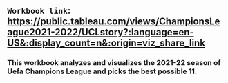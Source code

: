 ## `Workbook link`: https://public.tableau.com/views/ChampionsLeague2021-2022/UCLstory?:language=en-US&:display_count=n&:origin=viz_share_link
### This workbook analyzes and visualizes the 2021-22 season of Uefa Champions League and picks the best possible 11.
